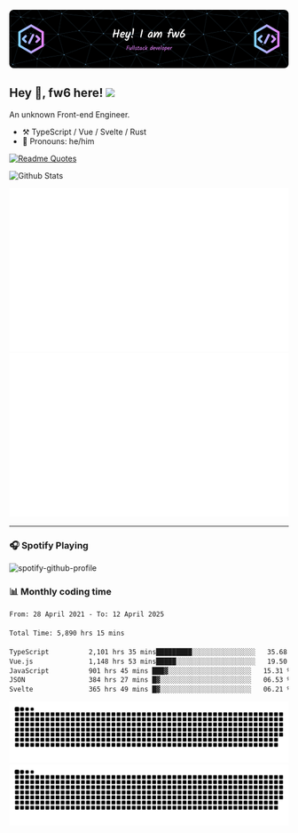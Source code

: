 ![Header](github-header-image.png)

## Hey 👋, fw6 here! <img src="https://github.githubassets.com/images/mona-whisper.gif" height="24" />


An unknown Front-end Engineer.

-   :hammer_and_pick: TypeScript / Vue / Svelte / Rust
-   :man: Pronouns: he/him


[![Readme Quotes](https://quotes-github-readme.vercel.app/api?type=horizontal&theme=algolia)](https://github.com/piyushsuthar/github-readme-quotes)



![Github Stats](https://github-readme-stats.vercel.app/api?username=fw6&bg_color=30,e96443,904e95&title_color=fff&text_color=fff)

![](https://raw.githubusercontent.com/fw6/github-stats-transparent/output/generated/overview.svg)
![](https://raw.githubusercontent.com/fw6/github-stats-transparent/output/generated/languages.svg)


---

### 🎧 Spotify Playing

<!-- ![spotify-github-profile](/img/default.svg) -->

![spotify-github-profile](https://spotify-github-profile.vercel.app/api/view.svg?uid=r6wn4hdvypv0lkzyrj0e0pjct&cover_image=true&theme=default&show_offline=true&background_color=9a10ad&interchange=true&bar_color_cover=true)



### :bar_chart: Monthly coding time 

<!--START_SECTION:waka-->

```txt
From: 28 April 2021 - To: 12 April 2025

Total Time: 5,890 hrs 15 mins

TypeScript          2,101 hrs 35 mins█████████░░░░░░░░░░░░░░░░   35.68 %
Vue.js              1,148 hrs 53 mins█████░░░░░░░░░░░░░░░░░░░░   19.50 %
JavaScript          901 hrs 45 mins ███▓░░░░░░░░░░░░░░░░░░░░░   15.31 %
JSON                384 hrs 27 mins █▓░░░░░░░░░░░░░░░░░░░░░░░   06.53 %
Svelte              365 hrs 49 mins █▓░░░░░░░░░░░░░░░░░░░░░░░   06.21 %
```

<!--END_SECTION:waka-->




![github contribution grid snake animation](https://raw.githubusercontent.com/platane/platane/output/github-contribution-grid-snake-dark.svg#gh-dark-mode-only)![github contribution grid snake animation](https://raw.githubusercontent.com/platane/platane/output/github-contribution-grid-snake.svg#gh-light-mode-only)
